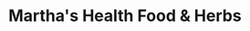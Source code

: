 ---
title: "Martha's Health Food & Herbs"
url: /broken-arrow/marthas-health-food-and-herbs/
shop: nutrition supplements
---